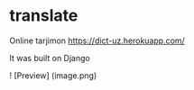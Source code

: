 # translate

Online tarjimon
https://dict-uz.herokuapp.com/

It was built on Django

! [Preview] (image.png)
